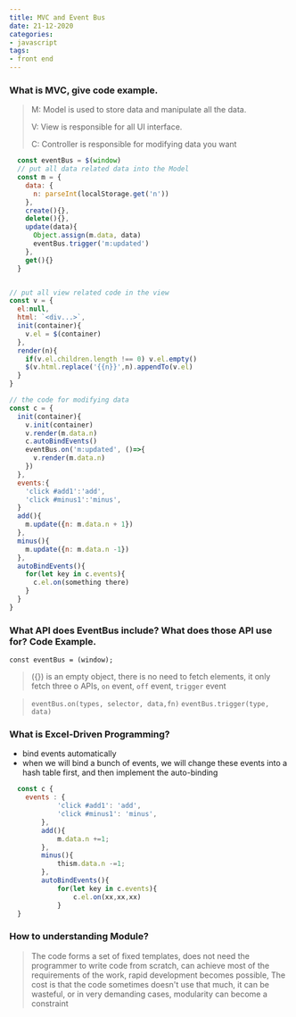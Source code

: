 ```yaml
---
title: MVC and Event Bus
date: 21-12-2020
categories:
- javascript
tags:
- front end
---
```


### What is MVC, give code example.
> M: Model is used to store data and manipulate all the data.
>
> V: View is responsible for all UI interface.
>
> C: Controller is responsible for modifying data you want

```javascript
  const eventBus = $(window)
  // put all data related data into the Model
  const m = {
    data: {
      n: parseInt(localStorage.get('n'))
    },
    create(){},
    delete(){},
    update(data){
      Object.assign(m.data, data)
      eventBus.trigger('m:updated')
    },
    get(){}
  }


// put all view related code in the view
const v = {
  el:null,
  html: `<div...>`,
  init(container){
    v.el = $(container)
  },
  render(n){
    if(v.el.children.length !== 0) v.el.empty()
    $(v.html.replace('{{n}}',n).appendTo(v.el)
  }
}

// the code for modifying data
const c = {
  init(container){
    v.init(container)
    v.render(m.data.n)
    c.autoBindEvents()
    eventBus.on('m:updated', ()=>{
      v.render(m.data.n)
    })
  },
  events:{
    'click #add1':'add',
    'click #minus1':'minus',
  }
  add(){
    m.update({n: m.data.n + 1})
  },
  minus(){
    m.update({n: m.data.n -1})
  },
  autoBindEvents(){
    for(let key in c.events){
      c.el.on(something there)
    }
  }
}


```
### What API does EventBus include? What does those API use for? Code Example.
```const eventBus = (window); ```
> ({}) is an empty object, there is no need to fetch elements, it only fetch three o APIs, ```on``` event, ```off``` event, ```trigger``` event

>```eventBus.on(types, selector, data,fn)```
> ```eventBus.trigger(type, data)```

### What is Excel-Driven Programming?
- bind events automatically
- when we will bind a bunch of events, we will change these events into a hash table first, and then implement the auto-binding
```javascript
  const c {
    events : {
            'click #add1': 'add',
            'click #minus1': 'minus',
        },
        add(){
            m.data.n +=1;
        },
        minus(){
            thism.data.n -=1;
        },
        autoBindEvents(){
            for(let key in c.events){
                c.el.on(xx,xx,xx)
            }
  }
```

### How to understanding Module?
> The code forms a set of fixed templates, does not need the programmer to write code from scratch, can achieve most of the requirements of the work, rapid development becomes possible,
The cost is that the code sometimes doesn't use that much, it can be wasteful, or in very demanding cases, modularity can become a constraint

